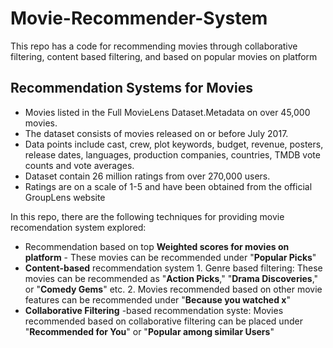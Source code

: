 # Movie-Recommender-System
This repo has a code for recommending movies through collaborative filtering, content based filtering, and based on popular movies on platform

## Recommendation Systems for Movies
- Movies listed in the Full MovieLens Dataset.Metadata on over 45,000 movies. 
- The dataset consists of movies released on or before July 2017.
- Data points include cast, crew, plot keywords, budget, revenue, posters, release dates, languages, production companies,    countries, TMDB vote counts and vote averages. 
- Dataset contain 26 million ratings from over 270,000 users. 
- Ratings are on a scale of 1-5 and have been obtained from the official GroupLens website
  
In this repo, there are the following techniques for providing movie recomendation system explored: 
- Recommendation based on top __Weighted scores for movies on platform__ - These movies can be recommended under "__Popular Picks__"
- __Content-based__ recommendation system 1. Genre based filtering: These movies can be recommended as "__Action Picks__," "__Drama Discoveries__," or "__Comedy Gems__" etc. 2. Movies recommended based on other movie features can be recommended under "__Because you watched x__"
- __Collaborative Filtering__ -based recommendation syste: Movies recommended based on collaborative filtering can be placed under "__Recommended for You__" or "__Popular among similar Users__" 
